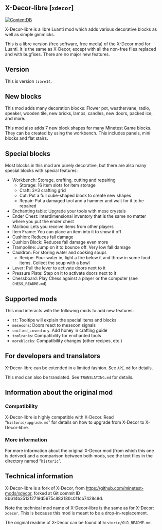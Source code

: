 ## X-Decor-libre [`xdecor`] ##

[![ContentDB](https://content.luanti.org/packages/Wuzzy/xdecor/shields/downloads/)](https://content.luanti.org/packages/Wuzzy/xdecor/)

X-Decor-libre is a libre Luanti mod which adds various decorative blocks
as well as simple gimmicks.

This is a libre version (free software, free media) of the X-Decor mod for Luanti.
It is the same as X-Decor, except with all the non-free files replaced and with
bugfixes. There are no major new features.

## Version

This is version `libre14`.

## New blocks

This mod adds many decoration blocks: Flower pot, weathervane, radio, speaker,
wooden tile, new bricks, lamps, candles, new doors, packed ice, and more.

This mod also adds 7 new block shapes for many Minetest Game blocks. They can
be created by using the workbench. This includes panels, mini blocks and flat
stairs.

## Special blocks

Most blocks in this mod are purely decorative, but there are also many special
blocks with special features:

* Workbench: Storage, crafting, cutting and repairing
    * Storage: 16 item slots for item storage
    * Craft: 3×3 crafting grid
    * Cut: Put a full cube-shaped block to create new shapes
    * Repair: Put a damaged tool and a hammer and wait for it to be repaired
* Enchanting table: Upgrade your tools with mese crystals
* Ender Chest: Interdimensional inventory that is the same no matter
               where you put the ender chest
* Mailbox: Lets you receive items from other players
* Item Frame: You can place an item into it to show it off
* Cushion: Reduces fall damage
* Cushion Block: Reduces fall damage even more
* Trampoline: Jump on it to bounce off. Very low fall damage
* Cauldron: For storing water and cooking soups
    * Recipe: Pour water in, light a fire below it and throw
      in some food items. Collect the soup with a bowl
* Lever: Pull the lever to activate doors next to it
* Pressure Plate: Step on it to activate doors next to it
* Chessboard: Play Chess against a player or the computer (see `CHESS_README.md`)

## Supported mods

This mod interacts with the following mods to add new features:

* `tt`: Tooltips will explain the special items and blocks
* `mesecons`: Doors react to mesecon signals
* `unified_inventory`: Add honey in crafting guide
* `toolranks`: Compatibility for enchanted tools
* `moreblocks`: Compatibility changes (other recipes, etc.)

## For developers and translators

X-Decor-libre can be extended in a limited fashion. See `API.md` for details.

This mod can also be translated. See `TRANSLATING.md` for details.

## Information about the original mod

### Compatibility

X-Decor-libre is highly compatible with X-Decor. Read
“`historic/upgrade.md`” for details on how to upgrade from X-Decor
to X-Decor-libre.

### More information

For more information about the original X-Decor mod (from which this one
is derived) and a comparison between both mods, see the text files
in the directory named “`historic`”.

## Technical information

X-Decor-libre is a fork of X-Decor, from <https://github.com/minetest-mods/xdecor>,
forked at Git commit ID 8b614b3513f2719d5975c883180c011cb7428c8d.

Note the technical mod name of X-Decor-libre is the same as for X-Decor: `xdecor`.
This is because this mod is meant to be a drop-in-replacement.

The original readme of X-Decor can be found at `historic/OLD_README.md`.
